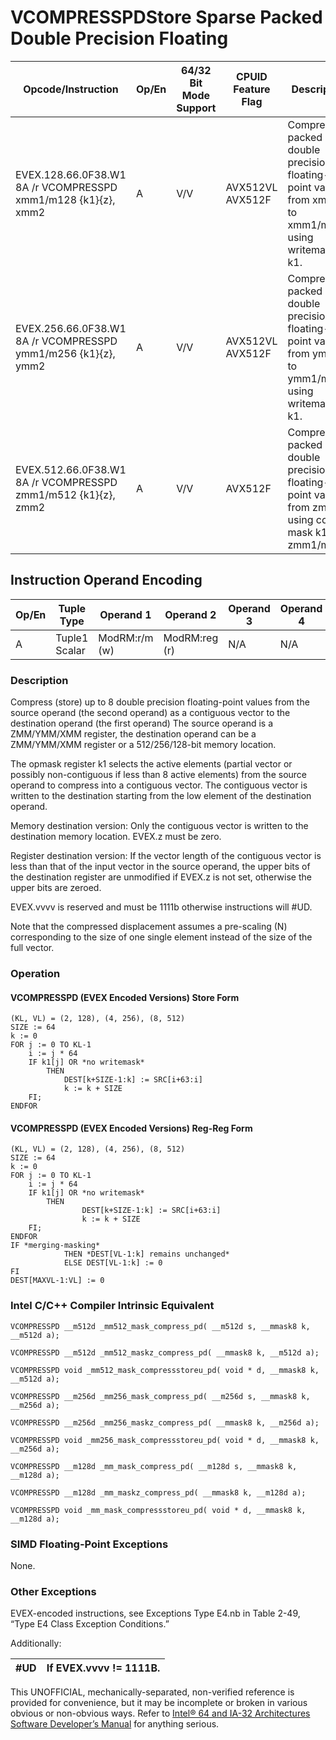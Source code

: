 # VCOMPRESSPD**Store Sparse Packed Double Precision Floating**

| Opcode/Instruction                                            | Op/En | 64/32 Bit Mode Support | CPUID Feature Flag | Description                                                                                          |
| ------------------------------------------------------------- | ----- | ---------------------- | ------------------ | ---------------------------------------------------------------------------------------------------- |
| EVEX.128.66.0F38.W1 8A /r VCOMPRESSPD xmm1/m128 {k1}{z}, xmm2 | A     | V/V                    | AVX512VL AVX512F   | Compress packed double precision floating-point values from xmm2 to xmm1/m128 using writemask k1.    |
| EVEX.256.66.0F38.W1 8A /r VCOMPRESSPD ymm1/m256 {k1}{z}, ymm2 | A     | V/V                    | AVX512VL AVX512F   | Compress packed double precision floating-point values from ymm2 to ymm1/m256 using writemask k1.    |
| EVEX.512.66.0F38.W1 8A /r VCOMPRESSPD zmm1/m512 {k1}{z}, zmm2 | A     | V/V                    | AVX512F            | Compress packed double precision floating-point values from zmm2 using control mask k1 to zmm1/m512. |

## Instruction Operand Encoding

| Op/En | Tuple Type    | Operand 1     | Operand 2     | Operand 3 | Operand 4 |
| ----- | ------------- | ------------- | ------------- | --------- | --------- |
| A     | Tuple1 Scalar | ModRM:r/m (w) | ModRM:reg (r) | N/A       | N/A       |

### Description

Compress (store) up to 8 double precision floating-point values from the source operand (the second operand) as a contiguous vector to the destination operand (the first operand) The source operand is a ZMM/YMM/XMM register, the destination operand can be a ZMM/YMM/XMM register or a 512/256/128-bit memory location.

The opmask register k1 selects the active elements (partial vector or possibly non-contiguous if less than 8 active elements) from the source operand to compress into a contiguous vector. The contiguous vector is written to the destination starting from the low element of the destination operand.

Memory destination version: Only the contiguous vector is written to the destination memory location. EVEX.z must be zero.

Register destination version: If the vector length of the contiguous vector is less than that of the input vector in the source operand, the upper bits of the destination register are unmodified if EVEX.z is not set, otherwise the upper bits are zeroed.

EVEX.vvvv is reserved and must be 1111b otherwise instructions will #​​​UD.

Note that the compressed displacement assumes a pre-scaling (N) corresponding to the size of one single element instead of the size of the full vector.

### Operation

#### VCOMPRESSPD (EVEX Encoded Versions) Store Form

```
(KL, VL) = (2, 128), (4, 256), (8, 512)
SIZE := 64
k := 0
FOR j := 0 TO KL-1
    i := j * 64
    IF k1[j] OR *no writemask*
        THEN
            DEST[k+SIZE-1:k] := SRC[i+63:i]
            k := k + SIZE
    FI;
ENDFOR

```

#### VCOMPRESSPD (EVEX Encoded Versions) Reg-Reg Form

```
(KL, VL) = (2, 128), (4, 256), (8, 512)
SIZE := 64
k := 0
FOR j := 0 TO KL-1
    i := j * 64
    IF k1[j] OR *no writemask*
        THEN
                DEST[k+SIZE-1:k] := SRC[i+63:i]
                k := k + SIZE
    FI;
ENDFOR
IF *merging-masking*
            THEN *DEST[VL-1:k] remains unchanged*
            ELSE DEST[VL-1:k] := 0
FI
DEST[MAXVL-1:VL] := 0

```

### Intel C/C++ Compiler Intrinsic Equivalent

```
VCOMPRESSPD __m512d _mm512_mask_compress_pd( __m512d s, __mmask8 k, __m512d a);

```

```
VCOMPRESSPD __m512d _mm512_maskz_compress_pd( __mmask8 k, __m512d a);

```

```
VCOMPRESSPD void _mm512_mask_compressstoreu_pd( void * d, __mmask8 k, __m512d a);

```

```
VCOMPRESSPD __m256d _mm256_mask_compress_pd( __m256d s, __mmask8 k, __m256d a);

```

```
VCOMPRESSPD __m256d _mm256_maskz_compress_pd( __mmask8 k, __m256d a);

```

```
VCOMPRESSPD void _mm256_mask_compressstoreu_pd( void * d, __mmask8 k, __m256d a);

```

```
VCOMPRESSPD __m128d _mm_mask_compress_pd( __m128d s, __mmask8 k, __m128d a);

```

```
VCOMPRESSPD __m128d _mm_maskz_compress_pd( __mmask8 k, __m128d a);

```

```
VCOMPRESSPD void _mm_mask_compressstoreu_pd( void * d, __mmask8 k, __m128d a);

```

### SIMD Floating-Point Exceptions

None.

### Other Exceptions

EVEX-encoded instructions, see Exceptions Type E4.nb in Table 2-49, “Type E4 Class Exception Conditions.”

Additionally:

| #​​​UD | If EVEX.vvvv != 1111B. |
| ------ | ---------------------- |

This UNOFFICIAL, mechanically-separated, non-verified reference is provided for convenience, but it may be
incomplete or broken in various obvious or non-obvious
ways. Refer to [Intel® 64 and IA-32 Architectures Software Developer’s Manual](https://software.intel.com/en-us/download/intel-64-and-ia-32-architectures-sdm-combined-volumes-1-2a-2b-2c-2d-3a-3b-3c-3d-and-4) for anything serious.
